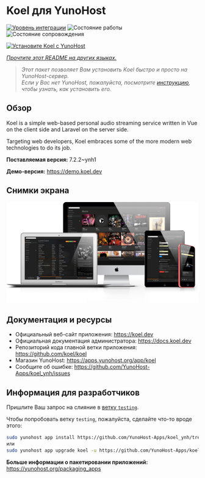 <!--
Важно: этот README был автоматически сгенерирован <https://github.com/YunoHost/apps/tree/master/tools/readme_generator>
Он НЕ ДОЛЖЕН редактироваться вручную.
-->

# Koel для YunoHost

[![Уровень интеграции](https://apps.yunohost.org/badge/integration/koel)](https://ci-apps.yunohost.org/ci/apps/koel/)
![Состояние работы](https://apps.yunohost.org/badge/state/koel)
![Состояние сопровождения](https://apps.yunohost.org/badge/maintained/koel)

[![Установите Koel с YunoHost](https://install-app.yunohost.org/install-with-yunohost.svg)](https://install-app.yunohost.org/?app=koel)

*[Прочтите этот README на других языках.](./ALL_README.md)*

> *Этот пакет позволяет Вам установить Koel быстро и просто на YunoHost-сервер.*  
> *Если у Вас нет YunoHost, пожалуйста, посмотрите [инструкцию](https://yunohost.org/install), чтобы узнать, как установить его.*

## Обзор

Koel is a simple web-based personal audio streaming service written in Vue on the client side and Laravel on the server side.

Targeting web developers, Koel embraces some of the more modern web technologies to do its job.


**Поставляемая версия:** 7.2.2~ynh1

**Демо-версия:** <https://demo.koel.dev>

## Снимки экрана

![Снимок экрана Koel](./doc/screenshots/showcase.png)

## Документация и ресурсы

- Официальный веб-сайт приложения: <https://koel.dev>
- Официальная документация администратора: <https://docs.koel.dev>
- Репозиторий кода главной ветки приложения: <https://github.com/koel/koel>
- Магазин YunoHost: <https://apps.yunohost.org/app/koel>
- Сообщите об ошибке: <https://github.com/YunoHost-Apps/koel_ynh/issues>

## Информация для разработчиков

Пришлите Ваш запрос на слияние в [ветку `testing`](https://github.com/YunoHost-Apps/koel_ynh/tree/testing).

Чтобы попробовать ветку `testing`, пожалуйста, сделайте что-то вроде этого:

```bash
sudo yunohost app install https://github.com/YunoHost-Apps/koel_ynh/tree/testing --debug
или
sudo yunohost app upgrade koel -u https://github.com/YunoHost-Apps/koel_ynh/tree/testing --debug
```

**Больше информации о пакетировании приложений:** <https://yunohost.org/packaging_apps>
